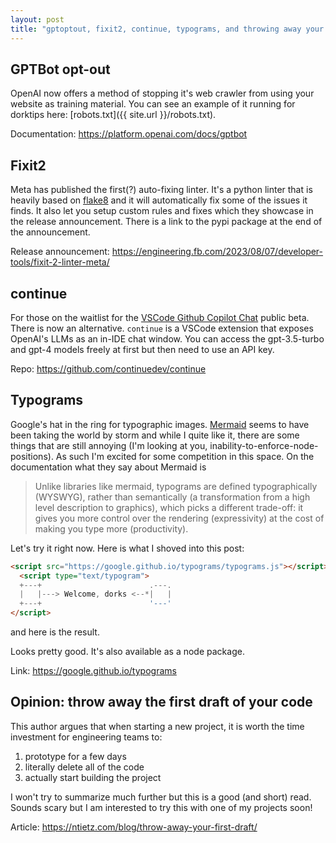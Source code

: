 ```yaml
---
layout: post
title: "gptoptout, fixit2, continue, typograms, and throwing away your code"
---
```



## GPTBot opt-out

OpenAI now offers a method of stopping it's web crawler from using your website as training material. You can see an example of it running for dorktips here: [robots.txt]({{ site.url }}/robots.txt).

Documentation: <https://platform.openai.com/docs/gptbot>

## Fixit2

Meta has published the first(?) auto-fixing linter. It's a python linter that is heavily based on [flake8](https://flake8.pycqa.org/en/latest/) and it will automatically fix some of the issues it finds. It also let you setup custom rules and fixes which they showcase in the release announcement. There is a link to the pypi package at the end of the announcement.

Release announcement: <https://engineering.fb.com/2023/08/07/developer-tools/fixit-2-linter-meta/>

## continue

For those on the waitlist for the [VSCode Github Copilot Chat](https://docs.github.com/en/copilot/github-copilot-chat/using-github-copilot-chat) public beta. There is now an alternative. `continue` is a VSCode extension that exposes OpenAI's LLMs as an in-IDE chat window. You can access the gpt-3.5-turbo and gpt-4 models freely at first but then need to use an API key.

Repo: <https://github.com/continuedev/continue>

## Typograms

Google's hat in the ring for typographic images. [Mermaid](https://mermaid.js.org/) seems to have been taking the world by storm and while I quite like it, there are some things that are still annoying (I'm looking at you, inability-to-enforce-node-positions). As such I'm excited for some competition in this space. On the documentation what they say about Mermaid is

> Unlike libraries like mermaid, typograms are defined typographically (WYSWYG), rather than semantically (a transformation from a high level description to graphics), which picks a different trade-off: it gives you more control over the rendering (expressivity) at the cost of making you type more (productivity).

Let's try it right now. Here is what I shoved into this post:

```html
<script src="https://google.github.io/typograms/typograms.js"></script>
  <script type="text/typogram">
  +---+                        .---.
  |   |---> Welcome, dorks <--*|   |
  +---+                        '---'
</script>
```

and here is the result.

<script src="https://google.github.io/typograms/typograms.js"></script>
  <script type="text/typogram">
  +---+                        .---.
  |   |---> Welcome, dorks <--*|   |
  +---+                        '---'
</script>

Looks pretty good. It's also available as a node package.

Link: <https://google.github.io/typograms>

## Opinion: throw away the first draft of your code

This author argues that when starting a new project, it is worth the time investment for engineering teams to:

1. prototype for a few days
2. literally delete all of the code
3. actually start building the project

I won't try to summarize much further but this is a good (and short) read. Sounds scary but I am interested to try this with one of my projects soon!

Article: <https://ntietz.com/blog/throw-away-your-first-draft/>